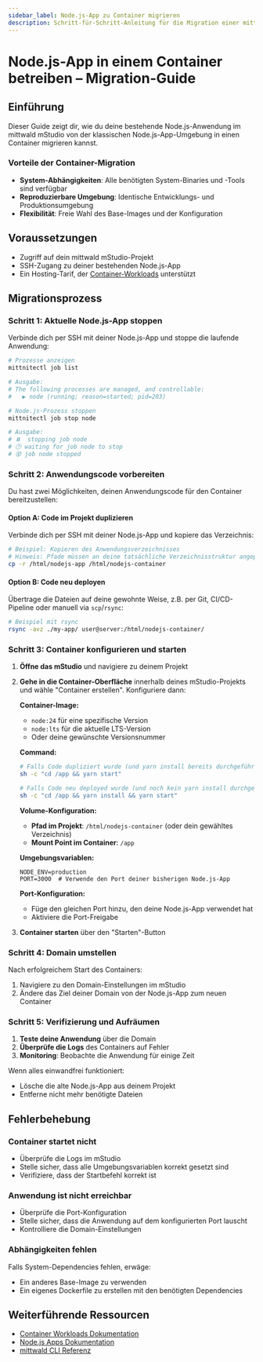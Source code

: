 ```yaml
---
sidebar_label: Node.js-App zu Container migrieren
description: Schritt-für-Schritt-Anleitung für die Migration einer mittwald mStudio Node.js-App zu einem Container
---
```


# Node.js-App in einem Container betreiben – Migration-Guide

## Einführung

Dieser Guide zeigt dir, wie du deine bestehende Node.js-Anwendung im mittwald mStudio von der klassischen Node.js-App-Umgebung in einen Container migrieren kannst.

### Vorteile der Container-Migration

- **System-Abhängigkeiten**: Alle benötigten System-Binaries und -Tools sind verfügbar
- **Reproduzierbare Umgebung**: Identische Entwicklungs- und Produktionsumgebung
- **Flexibilität**: Freie Wahl des Base-Images und der Konfiguration

## Voraussetzungen

- Zugriff auf dein mittwald mStudio-Projekt
- SSH-Zugang zu deiner bestehenden Node.js-App
- Ein Hosting-Tarif, der [Container-Workloads](/docs/v2/platform/workloads/containers) unterstützt

## Migrationsprozess

### Schritt 1: Aktuelle Node.js-App stoppen

Verbinde dich per SSH mit deiner Node.js-App und stoppe die laufende Anwendung:

```bash
# Prozesse anzeigen
mittnitectl job list

# Ausgabe:
# The following processes are managed, and controllable:
#   ▶︎ node (running; reason=started; pid=203)

# Node.js-Prozess stoppen
mittnitectl job stop node

# Ausgabe:
# ⏸️  stopping job node
# 🕑 waiting for job node to stop
# 😵 job node stopped
```

### Schritt 2: Anwendungscode vorbereiten

Du hast zwei Möglichkeiten, deinen Anwendungscode für den Container bereitzustellen:

#### Option A: Code im Projekt duplizieren

Verbinde dich per SSH mit deiner Node.js-App und kopiere das Verzeichnis:

```bash
# Beispiel: Kopieren des Anwendungsverzeichnisses
# Hinweis: Pfade müssen an deine tatsächliche Verzeichnisstruktur angepasst werden
cp -r /html/nodejs-app /html/nodejs-container
```

#### Option B: Code neu deployen

Übertrage die Dateien auf deine gewohnte Weise, z.B. per Git, CI/CD-Pipeline oder manuell via `scp`/`rsync`:

```bash
# Beispiel mit rsync
rsync -avz ./my-app/ user@server:/html/nodejs-container/
```

### Schritt 3: Container konfigurieren und starten

1. **Öffne das mStudio** und navigiere zu deinem Projekt

2. **Gehe in die Container-Oberfläche** innerhalb deines mStudio-Projekts und wähle "Container erstellen". Konfiguriere dann:

   **Container-Image:**
   - `node:24` für eine spezifische Version
   - `node:lts` für die aktuelle LTS-Version
   - Oder deine gewünschte Versionsnummer

   **Command:**
   ```bash
   # Falls Code dupliziert wurde (und yarn install bereits durchgeführt wurde):
   sh -c "cd /app && yarn start"
   
   # Falls Code neu deployed wurde (und noch kein yarn install durchgeführt wurde):
   sh -c "cd /app && yarn install && yarn start"
   ```

   **Volume-Konfiguration:**
   - **Pfad im Projekt**: `/html/nodejs-container` (oder dein gewähltes Verzeichnis)
   - **Mount Point im Container**: `/app`

   **Umgebungsvariablen:**
   ```env
   NODE_ENV=production
   PORT=3000  # Verwende den Port deiner bisherigen Node.js-App
   ```

   **Port-Konfiguration:**
   - Füge den gleichen Port hinzu, den deine Node.js-App verwendet hat
   - Aktiviere die Port-Freigabe

3. **Container starten** über den "Starten"-Button

### Schritt 4: Domain umstellen

Nach erfolgreichem Start des Containers:

1. Navigiere zu den Domain-Einstellungen im mStudio
2. Ändere das Ziel deiner Domain von der Node.js-App zum neuen Container

### Schritt 5: Verifizierung und Aufräumen

1. **Teste deine Anwendung** über die Domain
2. **Überprüfe die Logs** des Containers auf Fehler
3. **Monitoring**: Beobachte die Anwendung für einige Zeit

Wenn alles einwandfrei funktioniert:
- Lösche die alte Node.js-App aus deinem Projekt
- Entferne nicht mehr benötigte Dateien

## Fehlerbehebung

### Container startet nicht

- Überprüfe die Logs im mStudio
- Stelle sicher, dass alle Umgebungsvariablen korrekt gesetzt sind
- Verifiziere, dass der Startbefehl korrekt ist

### Anwendung ist nicht erreichbar

- Überprüfe die Port-Konfiguration
- Stelle sicher, dass die Anwendung auf dem konfigurierten Port lauscht
- Kontrolliere die Domain-Einstellungen

### Abhängigkeiten fehlen

Falls System-Dependencies fehlen, erwäge:
- Ein anderes Base-Image zu verwenden
- Ein eigenes Dockerfile zu erstellen mit den benötigten Dependencies

## Weiterführende Ressourcen

- [Container Workloads Dokumentation](/docs/v2/platform/workloads/containers)
- [Node.js Apps Dokumentation](/docs/v2/platform/workloads/nodejs)
- [mittwald CLI Referenz](/docs/v2/cli/reference)